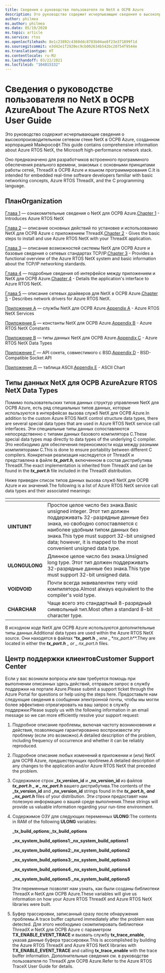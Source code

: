 ```yaml
---
title: Сведения о руководстве пользователя по NetX в ОСРВ Azure
description: Это руководство содержит исчерпывающие сведения о высокопроизводительном сетевом стеке NetX в ОСРВ Azure, созданном корпорацией Майкрософт.
author: philmea
ms.author: philmea
ms.date: 05/19/2020
ms.topic: article
ms.service: rtos
ms.openlocfilehash: 8e1c23892c4360ddc8783b04ae8f23e371899f1d
ms.sourcegitcommit: e3d42e1f2920ec9cb002634b542bc20754f9544e
ms.translationtype: HT
ms.contentlocale: ru-RU
ms.lasthandoff: 03/22/2021
ms.locfileid: "104815332"
---
```

# <a name="about-the-azure-rtos-netx-user-guide"></a><span data-ttu-id="489dd-103">Сведения о руководстве пользователя по NetX в ОСРВ Azure</span><span class="sxs-lookup"><span data-stu-id="489dd-103">About The Azure RTOS NetX User Guide</span></span>

<span data-ttu-id="489dd-104">Это руководство содержит исчерпывающие сведения о высокопроизводительном сетевом стеке NetX в ОСРВ Azure, созданном корпорацией Майкрософт.</span><span class="sxs-lookup"><span data-stu-id="489dd-104">This guide contains comprehensive information about Azure RTOS NetX, the Microsoft high-performance network stack.</span></span>

<span data-ttu-id="489dd-105">Оно предназначено для разработчиков встроенного программного обеспечения реального времени, знакомых с основными принципами работы сетей, ThreadX в ОСРВ Azure и языком программирования C.</span><span class="sxs-lookup"><span data-stu-id="489dd-105">It is intended for embedded real-time software developers familiar with basic networking concepts, Azure RTOS ThreadX, and the C programming language.</span></span>

## <a name="organization"></a><span data-ttu-id="489dd-106">План</span><span class="sxs-lookup"><span data-stu-id="489dd-106">Organization</span></span>

<span data-ttu-id="489dd-107">[Глава 1](chapter1.md) — ознакомительные сведения о NetX для ОСРВ Azure.</span><span class="sxs-lookup"><span data-stu-id="489dd-107">[Chapter 1](chapter1.md) - Introduces Azure RTOS NetX</span></span>

<span data-ttu-id="489dd-108">[Глава 2](chapter2.md) — описание основных действий по установке и использованию NetX для ОСРВ Azure с приложением ThreadX.</span><span class="sxs-lookup"><span data-stu-id="489dd-108">[Chapter 2](chapter2.md) - Gives the basic steps to install and use Azure RTOS NetX with your ThreadX application.</span></span>

<span data-ttu-id="489dd-109">[Глава 3](chapter3.md) — описание возможностей системы NetX для ОСРВ Azure и базовые сведения о сетевых стандартах TCP/IP.</span><span class="sxs-lookup"><span data-stu-id="489dd-109">[Chapter 3](chapter3.md) - Provides a functional overview of the Azure RTOS NetX system and basic information about the TCP/IP networking standards.</span></span>

<span data-ttu-id="489dd-110">[Глава 4](chapter4.md) — подробные сведения об интерфейсе между приложением и NetX для ОСРВ Azure.</span><span class="sxs-lookup"><span data-stu-id="489dd-110">[Chapter 4](chapter4.md) - Details the application's interface to Azure RTOS NetX.</span></span>

<span data-ttu-id="489dd-111">[Глава 5](chapter5.md) — описание сетевых драйверов для NetX в ОСРВ Azure.</span><span class="sxs-lookup"><span data-stu-id="489dd-111">[Chapter 5](chapter5.md) - Describes network drivers for Azure RTOS NetX.</span></span>

<span data-ttu-id="489dd-112">[Приложение А](appendix-a.md) — службы NetX для ОСРВ Azure.</span><span class="sxs-lookup"><span data-stu-id="489dd-112">[Appendix A](appendix-a.md) - Azure RTOS NetX Services</span></span>

<span data-ttu-id="489dd-113">[Приложение Б](appendix-b.md) — константы NetX для ОСРВ Azure.</span><span class="sxs-lookup"><span data-stu-id="489dd-113">[Appendix B](appendix-b.md) - Azure RTOS NetX Constants</span></span>

<span data-ttu-id="489dd-114">[Приложение В](appendix-c.md) — типы данных NetX для ОСРВ Azure.</span><span class="sxs-lookup"><span data-stu-id="489dd-114">[Appendix C](appendix-c.md) - Azure RTOS NetX Data Types</span></span>

<span data-ttu-id="489dd-115">[Приложение Г](appendix-d.md) — API сокета, совместимого с BSD.</span><span class="sxs-lookup"><span data-stu-id="489dd-115">[Appendix D](appendix-d.md) - BSD-Compatible Socket API</span></span>

<span data-ttu-id="489dd-116">[Приложение Д](appendix-e.md) — таблица ASCII.</span><span class="sxs-lookup"><span data-stu-id="489dd-116">[Appendix E](appendix-e.md) - ASCII Chart</span></span>

## <a name="azure-rtos-netx-data-types"></a><span data-ttu-id="489dd-117">Типы данных NetX для ОСРВ Azure</span><span class="sxs-lookup"><span data-stu-id="489dd-117">Azure RTOS NetX Data Types</span></span>

<span data-ttu-id="489dd-118">Помимо пользовательских типов данных структур управления NetX для ОСРВ Azure, есть ряд специальных типов данных, которые используются в интерфейсах вызова служб NetX для ОСРВ Azure.</span><span class="sxs-lookup"><span data-stu-id="489dd-118">In addition to the custom Azure RTOS NetX control structure data types, there are several special data types that are used in Azure RTOS NetX service call interfaces.</span></span> <span data-ttu-id="489dd-119">Эти специальные типы данных сопоставляются непосредственно с типами данных базового компилятора C.</span><span class="sxs-lookup"><span data-stu-id="489dd-119">These special data types map directly to data types of the underlying C compiler.</span></span> <span data-ttu-id="489dd-120">Это необходимо для обеспечения переносимости кода между разными компиляторами C.</span><span class="sxs-lookup"><span data-stu-id="489dd-120">This is done to ensure portability between different C compilers.</span></span> <span data-ttu-id="489dd-121">Конкретная реализация наследуется от ThreadX и представлена в файле ***tx_port.h***, включенном в состав дистрибутива ThreadX.</span><span class="sxs-lookup"><span data-stu-id="489dd-121">The exact implementation is inherited from ThreadX and can be found in the ***tx_port.h*** file included in the ThreadX distribution.</span></span>

<span data-ttu-id="489dd-122">Ниже приведен список типов данных вызова служб NetX для ОСРВ Azure и их значений.</span><span class="sxs-lookup"><span data-stu-id="489dd-122">The following is a list of Azure RTOS NetX service call data types and their associated meanings:</span></span>

| <!-- -->    | <!-- -->    |
| --------- | ------------------------------------------------------------------------------------------------------------------------------------- |
| <span data-ttu-id="489dd-123">**UINT**</span><span class="sxs-lookup"><span data-stu-id="489dd-123">**UINT**</span></span>  | <span data-ttu-id="489dd-124">Простое целое число без знака.</span><span class="sxs-lookup"><span data-stu-id="489dd-124">Basic unsigned integer.</span></span> <span data-ttu-id="489dd-125">Этот тип должен поддерживать 32-разрядные данные без знака, но свободно сопоставляется с наиболее удобным типом данных без знака.</span><span class="sxs-lookup"><span data-stu-id="489dd-125">This type must support 32-bit unsigned data; however, it is mapped to the most convenient unsigned data type.</span></span> |
| <span data-ttu-id="489dd-126">**ULONG**</span><span class="sxs-lookup"><span data-stu-id="489dd-126">**ULONG**</span></span> | <span data-ttu-id="489dd-127">Длинное целое число без знака.</span><span class="sxs-lookup"><span data-stu-id="489dd-127">Unsigned long type.</span></span> <span data-ttu-id="489dd-128">Этот тип должен поддерживать 32-разрядные данные без знака.</span><span class="sxs-lookup"><span data-stu-id="489dd-128">This type must support 32-bit unsigned data.</span></span>                                                                      |
| <span data-ttu-id="489dd-129">**VOID**</span><span class="sxs-lookup"><span data-stu-id="489dd-129">**VOID**</span></span>  | <span data-ttu-id="489dd-130">Почти всегда эквивалентен типу void компилятора.</span><span class="sxs-lookup"><span data-stu-id="489dd-130">Almost always equivalent to the compiler's void type.</span></span>                                                                                 |
| <span data-ttu-id="489dd-131">**CHAR**</span><span class="sxs-lookup"><span data-stu-id="489dd-131">**CHAR**</span></span>  | <span data-ttu-id="489dd-132">Чаще всего это стандартный 8-разрядный символьный тип.</span><span class="sxs-lookup"><span data-stu-id="489dd-132">Most often a standard 8-bit character type.</span></span>                                                                                           |

<span data-ttu-id="489dd-133">В исходном коде NetX для ОСРВ Azure используются дополнительные типы данных.</span><span class="sxs-lookup"><span data-stu-id="489dd-133">Additional data types are used within the Azure RTOS NetX source.</span></span> <span data-ttu-id="489dd-134">Они находятся в файлах \***tx_port.h** _ или _ \*_nx_port.h_\*\*.</span><span class="sxs-lookup"><span data-stu-id="489dd-134">They are located in either the ***tx_port.h** _ or _ *_nx_port.h_** files.</span></span>

## <a name="customer-support-center"></a><span data-ttu-id="489dd-135">Центр поддержки клиентов</span><span class="sxs-lookup"><span data-stu-id="489dd-135">Customer Support Center</span></span>

<span data-ttu-id="489dd-136">Если у вас возникли вопросы или вам требуется помощь при выполнении описанных здесь действий, отправьте запрос в службу поддержки на портале Azure.</span><span class="sxs-lookup"><span data-stu-id="489dd-136">Please submit a support ticket through the Azure Portal for questions or help using the steps here.</span></span> <span data-ttu-id="489dd-137">Предоставьте нам следующие сведения в сообщении электронной почты, чтобы мы могли более эффективно отреагировать на ваш запрос в службу поддержки:</span><span class="sxs-lookup"><span data-stu-id="489dd-137">Please supply us with the following information in an email message so we can more efficiently resolve your support request:</span></span>

1. <span data-ttu-id="489dd-138">Подробное описание проблемы, включая частоту возникновения и действия, позволяющие гарантированно воспроизвести эту проблему (если это возможно).</span><span class="sxs-lookup"><span data-stu-id="489dd-138">A detailed description of the problem, including frequency of occurrence and whether it can be reliably reproduced.</span></span>

2. <span data-ttu-id="489dd-139">Подробное описание любых изменений в приложении и (или) NetX для ОСРВ Azure, предшествующих проблеме.</span><span class="sxs-lookup"><span data-stu-id="489dd-139">A detailed description of any changes to the application and/or Azure RTOS NetX that preceded the problem.</span></span>

3. <span data-ttu-id="489dd-140">Содержимое строк **_tx_version_id** и **_nx_version_id** из файлов **_tx_port.h_ *_ и _* _nx_port.h_** вашего дистрибутива.</span><span class="sxs-lookup"><span data-stu-id="489dd-140">The contents of the **_tx_version_id** and **_nx_version_id** strings found in the **_tx_port.h_*_ and _*_nx_port.h_** files of your distribution.</span></span> <span data-ttu-id="489dd-141">Эти строки предоставят нам полезную информацию о вашей среде выполнения.</span><span class="sxs-lookup"><span data-stu-id="489dd-141">These strings will provide us valuable information regarding your run-time environment.</span></span>

4. <span data-ttu-id="489dd-142">Содержимое ОЗУ для следующих переменных **ULONG**:</span><span class="sxs-lookup"><span data-stu-id="489dd-142">The contents in RAM of the following **ULONG** variables:</span></span>

    <span data-ttu-id="489dd-143">**_tx_build_options**;</span><span class="sxs-lookup"><span data-stu-id="489dd-143">**_tx_build_options**</span></span>

    <span data-ttu-id="489dd-144">**_nx_system_build_options1**;</span><span class="sxs-lookup"><span data-stu-id="489dd-144">**_nx_system_build_options1**</span></span>

    <span data-ttu-id="489dd-145">**_nx_system_build_options2**;</span><span class="sxs-lookup"><span data-stu-id="489dd-145">**_nx_system_build_options2**</span></span>

    <span data-ttu-id="489dd-146">**_nx_system_build_options3**;</span><span class="sxs-lookup"><span data-stu-id="489dd-146">**_nx_system_build_options3**</span></span>

    <span data-ttu-id="489dd-147">**_nx_system_build_options4**;</span><span class="sxs-lookup"><span data-stu-id="489dd-147">**_nx_system_build_options4**</span></span>

    <span data-ttu-id="489dd-148">**_nx_system_build_options5**.</span><span class="sxs-lookup"><span data-stu-id="489dd-148">**_nx_system_build_options5**</span></span>

    <span data-ttu-id="489dd-149">Эти переменные позволят нам узнать, как были созданы библиотеки ThreadX и NetX для ОСРВ Azure.</span><span class="sxs-lookup"><span data-stu-id="489dd-149">These variables will give us information on how your Azure RTOS ThreadX and Azure RTOS NetX libraries were built.</span></span>

5. <span data-ttu-id="489dd-150">Буфер трассировки, записанный сразу после обнаружения проблемы.</span><span class="sxs-lookup"><span data-stu-id="489dd-150">A trace buffer captured immediately after the problem was detected.</span></span> <span data-ttu-id="489dd-151">Для этого необходимо скомпилировать библиотеки ThreadX и NetX для ОСРВ Azure с параметром **TX_ENABLE_EVENT_TRACE** и вызвать службу **tx_trace_enable**, указав данные буфера трассировки.</span><span class="sxs-lookup"><span data-stu-id="489dd-151">This is accomplished by building the Azure RTOS ThreadX and Azure RTOS NetX libraries with **TX_ENABLE_EVENT_TRACE** and calling **tx_trace_enable** with the trace buffer information.</span></span> <span data-ttu-id="489dd-152">Дополнительные сведения см. в руководстве пользователя по ThreadX для ОСРВ Azure.</span><span class="sxs-lookup"><span data-stu-id="489dd-152">Refer to the Azure RTOS TraceX User Guide for details.</span></span>
